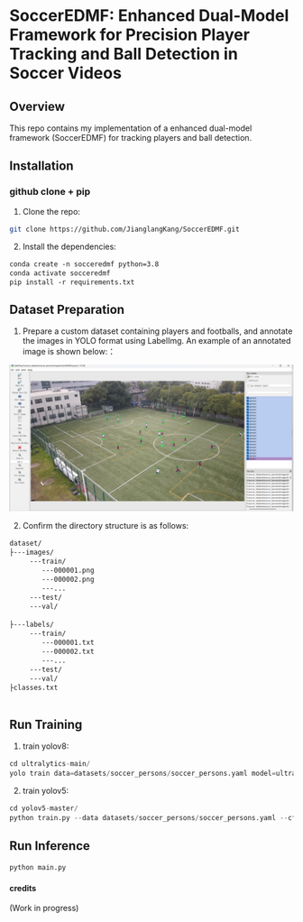# SoccerEDMF: Enhanced Dual-Model Framework for Precision Player Tracking and Ball Detection in Soccer Videos

## Overview

This repo contains my implementation of a enhanced dual-model framework (SoccerEDMF) for tracking players and ball detection. 

## Installation

### github clone + pip

1. Clone the repo:

```bash
git clone https://github.com/JianglangKang/SoccerEDMF.git
```

2. Install the dependencies:

```
conda create -n socceredmf python=3.8
conda activate socceredmf
pip install -r requirements.txt
```

## Dataset Preparation

1. Prepare a custom dataset containing players and footballs, and annotate the images in YOLO format using LabelImg. An example of an annotated image is shown below:：

![](./github_dataset.png)

2. Confirm the directory structure is as follows:

```
dataset/
├---images/
     ---train/
     	---000001.png
     	---000002.png
     	---...
     ---test/
     ---val/
     
├---labels/
     ---train/
     	---000001.txt
     	---000002.txt
     	---...
     ---test/
     ---val/
├classes.txt
 
```

## Run Training

1. train yolov8:

```python
cd ultralytics-main/
yolo train data=datasets/soccer_persons/soccer_persons.yaml model=ultralytics/cfg/models/v8/yolov8-C2f-PKI.yaml epochs=200 batch=1 device=0
```

2. train yolov5:

```python
cd yolov5-master/
python train.py --data datasets/soccer_persons/soccer_persons.yaml --cfg models/yolov5x_ca.yaml --batch-size 2 --epoch 200 --device "0"
```

## Run Inference

```python
python main.py
```

#### credits

(Work in progress)
